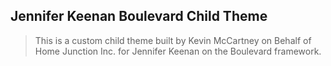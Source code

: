 ## Jennifer Keenan Boulevard Child Theme
> This is a custom child theme built by Kevin McCartney on Behalf of Home Junction Inc. for Jennifer Keenan on the Boulevard framework.
